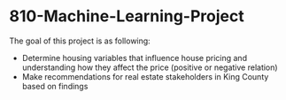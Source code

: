 # 810-Machine-Learning-Project

The goal of this project is as following: 
- Determine housing variables that influence house pricing and understanding how they affect the price (positive or negative relation) 
- Make recommendations for real estate stakeholders in King County based on findings
